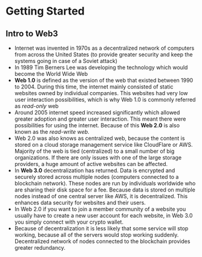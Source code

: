 # Getting Started

## Intro to Web3

* Internet was invented in 1970s as a decentralized network of computers from across the United States (to provide greater security and keep the systems going in case of a Soviet attack)
* In 1989 Tim Berners Lee was developing the technology which would become the World Wide Web
* **Web 1.0** is defined as the version of the web that existed between 1990 to 2004. During this time, the internet mainly consisted of static websites owned by individual companies. This websites had very low user interaction possibilities, which is why Web 1.0 is commonly referred as *read-only* web
* Around 2005 internet speed increased significantly which allowed greater adoption and greater user interaction. This meant there were possibilities for using the internet. Because of this **Web 2.0** is also known as  the *read-write web*.
* Web 2.0 was also knows as centralized web, because the content is stored on a cloud storage management service like CloudFlare or AWS. Majority of the web is tied (centralized) to a small number of big organizations. If there are only issues with one of the large storage providers, a huge amount of active websites can be affected.
* In **Web 3.0** decentralization has returned. Data is encrypted and securely stored across multiple nodes (computers connected to a blockchain network). These nodes are run by individuals worldwide who are sharing their disk space for a fee. Because data is stored on multiple nodes instead of one central server like AWS, it is decentralized. This enhances data security for websites and their users.
* In Web 2.0 if you want to join a member community of a website you usually have to create a new user account for each website, in Web 3.0 you simply connect with your crypto wallet.
* Because of decentralization it is less likely that some service will stop working, because all of the servers would stop working suddenly. Decentralized network of nodes connected to the blockchain provides greater redundancy.
